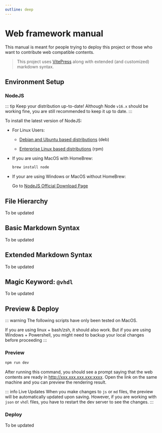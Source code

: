 ```yaml
---
outline: deep
---
```

# Web framework manual

This manual is meant for people trying to deploy this project
or those who want to contribute web compatible contents.

> This project uses [VitePress](https:////vitepress.vuejs.org) along with
> extended (and customized) markdown syntax.

## Environment Setup

### NodeJS
::: tip Keep your distribution up-to-date!
Although Node `v16.x` should be working fine, you are still recommended
to keep it up to date.
:::

To install the latest version of NodeJS:

+ For Linux Users:

	+ [Debian and Ubuntu based distributions](https://github.com/nodesource/distributions#debinstall) (deb)

	+ [Enterprise Linux based distributions](https://github.com/nodesource/distributions#rpminstall) (rpm)

+ If you are using MacOS with HomeBrew:

	```sh
	brew install node
	```

+ If your are using Windows or MacOS without HomeBrew:

	Go to [NodeJS Official Download Page](https://nodejs.org/en/download/current/)

## File Hierarchy

To be updated

## Basic Markdown Syntax

To be updated

## Extended Markdown Syntax

To be updated

## Magic Keyword: `@vhdl`

To be updated

## Preview & Deploy

::: warning
The following scripts have only been tested on MacOS.

If you are using linux + bash/zsh, it should also work.
But if you are using Windows + Powershell, you might need
to backup your local changes before proceeding
:::

### Preview

```sh
npm run dev
```

After running this command, you should see a prompt saying
that the web contents are ready in http://xxx.xxx.xxx.xxx:xxxx.
Open the link on the same machine and you can preview the
rendering result.

::: info Live Updates
When you make changes to `js` or `md` files, the preview will be
automatically updated upon saving. However, if you are working
with `json` or `vhdl` files, you have to restart the dev server
to see the changes.
:::

### Deploy

To be updated